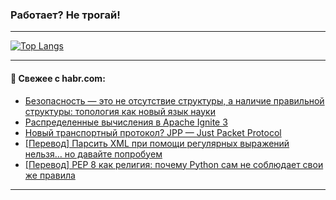 ### Работает? Не трогай!

---
<!--
#### 🛠️ Technical stack:

![Java](https://img.shields.io/badge/Java-informational?logo=Oracle&style=flat&logoColor=white&color=FF4500)
![Kotlin](https://img.shields.io/badge/Kotlin-informational?logo=Kotlin&style=flat&logoColor=white&color=774D97)
![TS](https://img.shields.io/badge/TypeScript-informational?logo=typeScript&style=flat&logoColor=black&color=017acc)
![Python](https://img.shields.io/badge/Python-informational?logo=Python&style=flat&logoColor=black&color=ffdd54) <br>
![Spring](https://img.shields.io/badge/Spring-informational?logo=Spring&style=flat&logoColor=white&color=6DB33F) 
![SpringBoot](https://img.shields.io/badge/SpringBoot-informational?logo=SpringBoot&style=flat&logoColor=white&color=6DB33F)
![Nest](https://img.shields.io/badge/NestJS-informational?logo=NestJS&style=flat&logoColor=white&color=E0234E) 
![NodeJS](https://img.shields.io/badge/NodeJS-informational?logo=node.js&style=flat&logoColor=white&color=70A760)<br>
![PostgreSQL](https://img.shields.io/badge/PostgreSQL-informational?logo=PostgreSQL&style=flat&logoColor=white&color=DAA520)
![MongoDB](https://img.shields.io/badge/MongoDB-informational?logo=MongoDB&style=flat&logoColor=white&color=870000)
![Apache](https://img.shields.io/badge/Apache-informational?logo=apache&style=flat&logoColor=white&color=f74e28)

___ 
-->

<!--- #### 🛠️ : --->

[![Top Langs](https://github-readme-stats-82jvfl3w3-advtsettinggmailcoms-projects.vercel.app/api/top-langs/?username=zloylis&langs_count=10&hide_title=true&title_color=e6edf3&size_weight=0.5&count_weight=0.5&layout=compact&hide_progress=true&hide_border=true&theme=dracula&hide=css,makefile,cmake)](https://github.com/zloylis)

<!---


####  :octocat:&nbsp;&nbsp; Статистика:

![GitHub stats](https://github-readme-stats-u2qms2cxw-advtsettinggmailcoms-projects.vercel.app/api?username=zloylis&show_icons=true&hide_border=true&theme=dracula&title_color=e6edf3&include_all_commits=true&count_private=true&hide_rank=false&hide_title=true&rank_icon=github)
-->
---

#### 💬 Свежее с habr.com:

<!-- BLOG-POST-LIST:START -->
- [Безопасность — это не отсутствие структуры, а наличие правильной структуры: топология как новый язык науки](https://habr.com/ru/articles/954944/?utm_source=habrahabr&utm_medium=rss&utm_campaign=954944)
- [Распределенные вычисления в Apache Ignite 3](https://habr.com/ru/articles/954928/?utm_source=habrahabr&utm_medium=rss&utm_campaign=954928)
- [Новый транспортный протокол? JPP — Just Packet Protocol](https://habr.com/ru/articles/954918/?utm_source=habrahabr&utm_medium=rss&utm_campaign=954918)
- [[Перевод] Парсить XML при помощи регулярных выражений нельзя… но давайте попробуем](https://habr.com/ru/articles/954632/?utm_source=habrahabr&utm_medium=rss&utm_campaign=954632)
- [[Перевод] PEP 8 как религия: почему Python сам не соблюдает свои же правила](https://habr.com/ru/articles/953412/?utm_source=habrahabr&utm_medium=rss&utm_campaign=953412)
<!-- BLOG-POST-LIST:END -->

---
